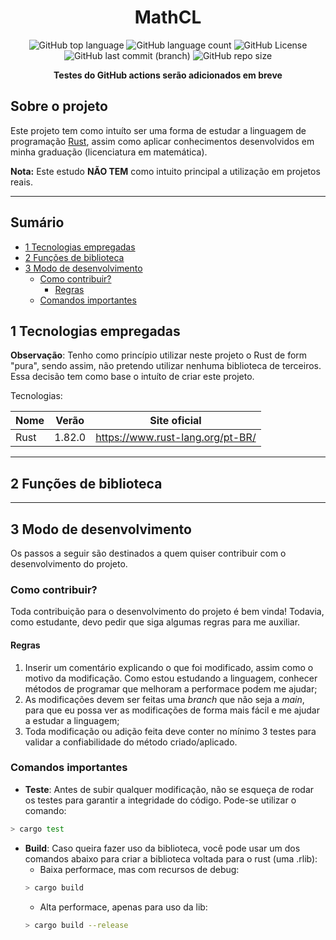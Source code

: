 <div align="center">

# MathCL

![GitHub top language](https://img.shields.io/github/languages/top/MauricioPaivadaSilva/MathCL) ![GitHub language count](https://img.shields.io/github/languages/count/MauricioPaivadaSilva/MathCL) ![GitHub License](https://img.shields.io/github/license/MauricioPaivadaSilva/MathCL) ![GitHub last commit (branch)](https://img.shields.io/github/last-commit/MauricioPaivadaSilva/MathCL/main) ![GitHub repo size](https://img.shields.io/github/repo-size/MauricioPaivadaSilva/MathCL)

**Testes do GitHub actions serão adicionados em breve**

<!-- | Teste | Resultado |
|---|---|
| Testes | [![Resultados](https://github.com/MauricioPaivadaSilva/MCEpy/actions/workflows/pytest.yaml/badge.svg)](https://github.com/MauricioPaivadaSilva/MathCL/actions/workflows/pytest.yaml) | -->


</div>

## Sobre o projeto

Este projeto tem como intuíto ser uma forma de estudar a linguagem de programação [Rust](https://www.rust-lang.org/pt-BR/), assim como aplicar conhecimentos desenvolvidos em minha graduação (licenciatura em matemática).

**Nota:** Este estudo **NÃO TEM** como intuito principal a utilização em projetos reais.

---

## Sumário

- [1 Tecnologias empregadas](#1-tecnologias-empregadas)
- [2 Funções de biblioteca](#2-funções-de-biblioteca)
- [3 Modo de desenvolvimento](#3-modo-de-desenvolvimento)
    - [Como contribuir?](#como-contribuir)
        - [Regras](#regras)
    - [Comandos importantes](#comandos-importantes)

## 1 Tecnologias empregadas

**Observação**: Tenho como princípio utilizar neste projeto o Rust de form "pura", sendo assim, não pretendo utilizar nenhuma biblioteca de terceiros. Essa decisão tem como base o intuíto de criar este projeto.

Tecnologias:

<div align="center">

| Nome | Verão | Site oficial |
| --- | --- | --- |
| Rust | 1.82.0 | https://www.rust-lang.org/pt-BR/ |

</div>

---

## 2 Funções de biblioteca

---

## 3 Modo de desenvolvimento

Os passos a seguir são destinados a quem quiser contribuir com o desenvolvimento do projeto.

### Como contribuir?

Toda contribuição para o desenvolvimento do projeto é bem vinda! Todavia, como estudante, devo pedir que siga algumas regras para me auxiliar.

#### Regras

1. Inserir um comentário explicando o que foi modificado, assim como o motivo da modificação. Como estou estudando a linguagem, conhecer métodos de programar que melhoram a performace podem me ajudar;
2. As modificações devem ser feitas uma _branch_ que não seja a _main_, para que eu possa ver as modificações de forma mais fácil e me ajudar a estudar a linguagem;
3. Toda modificação ou adição feita deve conter no mínimo 3 testes para validar a confiabilidade do método criado/aplicado.

### Comandos importantes

- **Teste**: Antes de subir qualquer modificação, não se esqueça de rodar os testes para garantir a integridade do código. Pode-se utilizar o comando:

```sh
> cargo test
```
- **Build**: Caso queira fazer uso da biblioteca, você pode usar um dos comandos abaixo para criar a biblioteca voltada para o rust (uma .rlib):
    - Baixa performace, mas com recursos de debug:
    ```sh
    > cargo build
    ```
    - Alta performace, apenas para uso da lib:
    ```sh
    > cargo build --release
    ```
